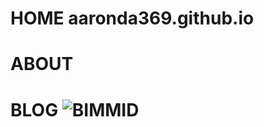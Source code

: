 # HOME aaronda369.github.io
# ABOUT	
# BLOG ![BIMMID](https://github.com/user-attachments/assets/e9a4fa66-f0c8-486a-9cc0-1da68737b19c)



